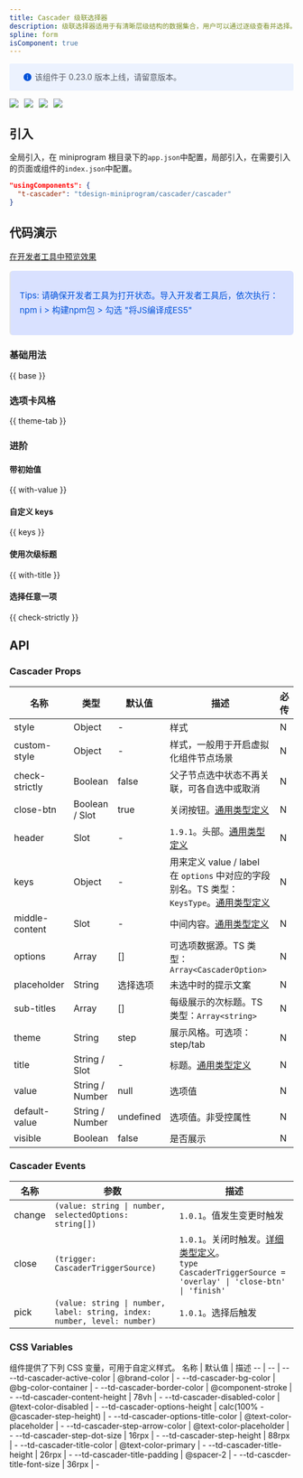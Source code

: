 ```yaml
---
title: Cascader 级联选择器
description: 级联选择器适用于有清晰层级结构的数据集合，用户可以通过逐级查看并选择。
spline: form
isComponent: true
---
```


<div style="background: #ecf2fe; display: flex; align-items: center; line-height: 20px; padding: 14px 24px; border-radius: 3px; color: #555a65">
  <svg fill="none" viewBox="0 0 16 16" width="16px" height="16px" style="margin-right: 5px">
    <path fill="#0052d9" d="M8 15A7 7 0 108 1a7 7 0 000 14zM7.4 4h1.2v1.2H7.4V4zm.1 2.5h1V12h-1V6.5z" fillOpacity="0.9"></path>
  </svg>
  该组件于 0.23.0 版本上线，请留意版本。
</div>

<span class="coverages-badge" style="margin-right: 10px"><img src="https://img.shields.io/badge/coverages%3A%20lines-34%25-red" /></span><span class="coverages-badge" style="margin-right: 10px"><img src="https://img.shields.io/badge/coverages%3A%20functions-5%25-red" /></span><span class="coverages-badge" style="margin-right: 10px"><img src="https://img.shields.io/badge/coverages%3A%20statements-34%25-red" /></span><span class="coverages-badge" style="margin-right: 10px"><img src="https://img.shields.io/badge/coverages%3A%20branches-50%25-red" /></span>
## 引入

全局引入，在 miniprogram 根目录下的`app.json`中配置，局部引入，在需要引入的页面或组件的`index.json`中配置。

```json
"usingComponents": {
  "t-cascader": "tdesign-miniprogram/cascader/cascader"
}
```

## 代码演示

<a href="https://developers.weixin.qq.com/s/i75I6imI7TSh" title="在开发者工具中预览效果" target="_blank" rel="noopener noreferrer"> 在开发者工具中预览效果 </a>

<blockquote style="background-color: #d9e1ff; font-size: 15px; line-height: 26px;margin: 16px 0 0;padding: 16px; border-radius: 6px; color: #0052d9" >
<p>Tips: 请确保开发者工具为打开状态。导入开发者工具后，依次执行：npm i > 构建npm包 > 勾选 "将JS编译成ES5"</p>
</blockquote>

### 基础用法

{{ base }}

### 选项卡风格

{{ theme-tab }}

### 进阶

#### 带初始值

{{ with-value }}

#### 自定义 keys

{{ keys }}

#### 使用次级标题

{{ with-title }}

#### 选择任意一项

{{ check-strictly }}

## API

### Cascader Props

名称 | 类型 | 默认值 | 描述 | 必传
-- | -- | -- | -- | --
style | Object | - | 样式 | N
custom-style | Object | - | 样式，一般用于开启虚拟化组件节点场景 | N
check-strictly | Boolean | false | 父子节点选中状态不再关联，可各自选中或取消 | N
close-btn | Boolean / Slot | true | 关闭按钮。[通用类型定义](https://github.com/Tencent/tdesign-miniprogram/blob/develop/packages/components/common/common.ts) | N
header | Slot | - | `1.9.1`。头部。[通用类型定义](https://github.com/Tencent/tdesign-miniprogram/blob/develop/packages/components/common/common.ts) | N
keys | Object | - | 用来定义 value / label 在 `options` 中对应的字段别名。TS 类型：`KeysType`。[通用类型定义](https://github.com/Tencent/tdesign-miniprogram/blob/develop/packages/components/common/common.ts) | N
middle-content | Slot | - | 中间内容。[通用类型定义](https://github.com/Tencent/tdesign-miniprogram/blob/develop/packages/components/common/common.ts) | N
options | Array | [] | 可选项数据源。TS 类型：`Array<CascaderOption>` | N
placeholder | String | 选择选项 | 未选中时的提示文案 | N
sub-titles | Array | [] | 每级展示的次标题。TS 类型：`Array<string>` | N
theme | String | step | 展示风格。可选项：step/tab | N
title | String / Slot | - | 标题。[通用类型定义](https://github.com/Tencent/tdesign-miniprogram/blob/develop/packages/components/common/common.ts) | N
value | String / Number | null | 选项值 | N
default-value | String / Number | undefined | 选项值。非受控属性 | N
visible | Boolean | false | 是否展示 | N

### Cascader Events

名称 | 参数 | 描述
-- | -- | --
change | `(value: string \| number, selectedOptions: string[])` | `1.0.1`。值发生变更时触发
close | `(trigger: CascaderTriggerSource)` | `1.0.1`。关闭时触发。[详细类型定义](https://github.com/Tencent/tdesign-miniprogram/tree/develop/packages/components/cascader/type.ts)。<br/>`type CascaderTriggerSource = 'overlay' \| 'close-btn' \| 'finish'`<br/>
pick | `(value: string \| number, label: string, index: number, level: number)` | `1.0.1`。选择后触发

### CSS Variables

组件提供了下列 CSS 变量，可用于自定义样式。
名称 | 默认值 | 描述 
-- | -- | --
--td-cascader-active-color | @brand-color | - 
--td-cascader-bg-color | @bg-color-container | - 
--td-cascader-border-color | @component-stroke | - 
--td-cascader-content-height | 78vh | - 
--td-cascader-disabled-color | @text-color-disabled | - 
--td-cascader-options-height | calc(100% - @cascader-step-height) | - 
--td-cascader-options-title-color | @text-color-placeholder | - 
--td-cascader-step-arrow-color | @text-color-placeholder | - 
--td-cascader-step-dot-size | 16rpx | - 
--td-cascader-step-height | 88rpx | - 
--td-cascader-title-color | @text-color-primary | - 
--td-cascader-title-height | 26rpx | - 
--td-cascader-title-padding | @spacer-2 | - 
--td-cascder-title-font-size | 36rpx | -